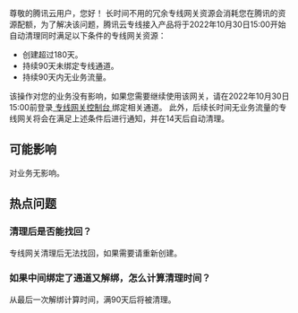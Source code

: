 尊敬的腾讯云用户，您好！
长时间不用的冗余专线网关资源会消耗您在腾讯的资源配额，为了解决该问题，腾讯云专线接入产品将于2022年10月30日15:00开始自动清理同时满足以下条件的专线网关资源：
- 创建超过180天。
- 持续90天未绑定专线通道。
- 持续90天内无业务流量。

该操作对您的业务没有影响，如果您需要继续使用该网关，请在2022年10月30日15:00前登录[ 专线网关控制台 ](https://console.cloud.tencent.com/vpc/dcgw?rid=8)绑定相关通道。
此外，后续长时间无业务流量的专线网关将会在满足上述条件后进行通知，并在14天后自动清理。

## 可能影响
对业务无影响。

## 热点问题
### 清理后是否能找回？
专线网关清理后无法找回，如果需要请重新创建。

### 如果中间绑定了通道又解绑，怎么计算清理时间？
从最后一次解绑计算时间，满90天后将被清理。
